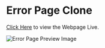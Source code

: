 # Error Page Clone

<a href = "file:///d%3A/osproject/Error-Page-Clone/index.html">Click Here</a> to view the Webpage Live.

<img src= "Error-Page-Clone\img\newimage.png" alt="Error Page Preview Image">
